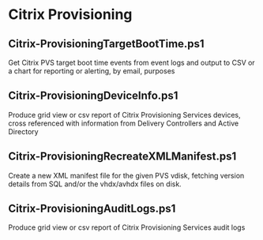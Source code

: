 # Citrix Provisioning

## Citrix-ProvisioningTargetBootTime.ps1
Get Citrix PVS target boot time events from event logs and output to CSV or a chart for reporting or alerting, by email, purposes

## Citrix-ProvisioningDeviceInfo.ps1
Produce grid view or csv report of Citrix Provisioning Services devices, cross referenced with information from Delivery Controllers and Active Directory

## Citrix-ProvisioningRecreateXMLManifest.ps1
Create a new XML manifest file for the given PVS vdisk, fetching version details from SQL and/or the vhdx/avhdx files on disk.

## Citrix-ProvisioningAuditLogs.ps1
Produce grid view or csv report of Citrix Provisioning Services audit logs
